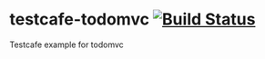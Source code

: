 # testcafe-todomvc [![Build Status](https://travis-ci.org/fvitas/testcafe-todomvc.svg?branch=master)](https://travis-ci.org/fvitas/testcafe-todomvc)
Testcafe example for todomvc

